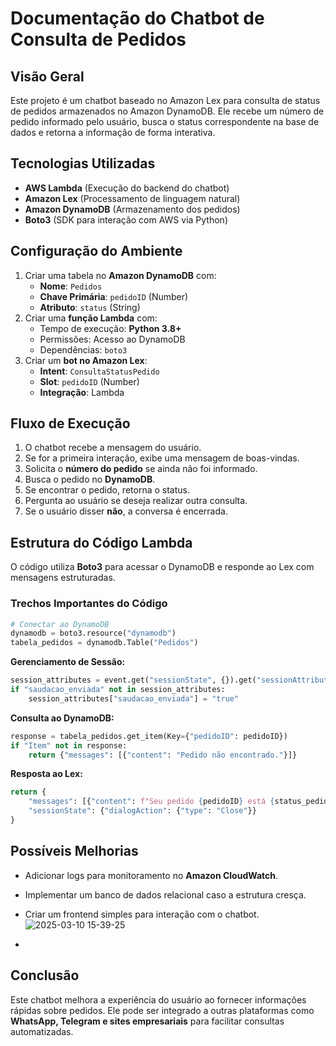 # Documentação do Chatbot de Consulta de Pedidos

## Visão Geral
Este projeto é um chatbot baseado no Amazon Lex para consulta de status de pedidos armazenados no Amazon DynamoDB. Ele recebe um número de pedido informado pelo usuário, busca o status correspondente na base de dados e retorna a informação de forma interativa.

## Tecnologias Utilizadas
- **AWS Lambda** (Execução do backend do chatbot)
- **Amazon Lex** (Processamento de linguagem natural)
- **Amazon DynamoDB** (Armazenamento dos pedidos)
- **Boto3** (SDK para interação com AWS via Python)

## Configuração do Ambiente
1. Criar uma tabela no **Amazon DynamoDB** com:
   - **Nome**: `Pedidos`
   - **Chave Primária**: `pedidoID` (Number)
   - **Atributo**: `status` (String)
2. Criar uma **função Lambda** com:
   - Tempo de execução: **Python 3.8+**
   - Permissões: Acesso ao DynamoDB
   - Dependências: `boto3`
3. Criar um **bot no Amazon Lex**:
   - **Intent**: `ConsultaStatusPedido`
   - **Slot**: `pedidoID` (Number)
   - **Integração**: Lambda

## Fluxo de Execução
1. O chatbot recebe a mensagem do usuário.
2. Se for a primeira interação, exibe uma mensagem de boas-vindas.
3. Solicita o **número do pedido** se ainda não foi informado.
4. Busca o pedido no **DynamoDB**.
5. Se encontrar o pedido, retorna o status.
6. Pergunta ao usuário se deseja realizar outra consulta.
7. Se o usuário disser **não**, a conversa é encerrada.

## Estrutura do Código Lambda
O código utiliza **Boto3** para acessar o DynamoDB e responde ao Lex com mensagens estruturadas.

### Trechos Importantes do Código
```python
# Conectar ao DynamoDB
dynamodb = boto3.resource("dynamodb")
tabela_pedidos = dynamodb.Table("Pedidos")
```

**Gerenciamento de Sessão:**
```python
session_attributes = event.get("sessionState", {}).get("sessionAttributes", {})
if "saudacao_enviada" not in session_attributes:
    session_attributes["saudacao_enviada"] = "true"
```

**Consulta ao DynamoDB:**
```python
response = tabela_pedidos.get_item(Key={"pedidoID": pedidoID})
if "Item" not in response:
    return {"messages": [{"content": "Pedido não encontrado."}]}
```

**Resposta ao Lex:**
```python
return {
    "messages": [{"content": f"Seu pedido {pedidoID} está {status_pedido}."}],
    "sessionState": {"dialogAction": {"type": "Close"}}
}
```

## Possíveis Melhorias
- Adicionar logs para monitoramento no **Amazon CloudWatch**.
- Implementar um banco de dados relacional caso a estrutura cresça.
- Criar um frontend simples para interação com o chatbot.![2025-03-10 15-39-25](https://github.com/user-attachments/assets/88f71646-331d-494a-b5f9-a25fb06ce299)


- 

## Conclusão
Este chatbot melhora a experiência do usuário ao fornecer informações rápidas sobre pedidos. Ele pode ser integrado a outras plataformas como **WhatsApp, Telegram e sites empresariais** para facilitar consultas automatizadas.

